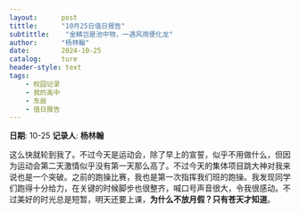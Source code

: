 ```yaml
---
layout:      post
tittle:      "10月25日值日报告"
subtittle:    "金鳞岂是池中物，一遇风雨便化龙"
author:      "杨林翰"
date:        2024-10-25
catalog:     ture
header-style: text
tags: 
    - 校园记录
    - 我的高中
    - 东辰
    - 值日报告
---
```


**日期**: 10-25
**记录人**: **杨林翰**

这么快就轮到我了。不过今天是运动会，除了早上的宣誓，似乎不用做什么，但因为运动会第二天激情似乎没有第一天那么高了。不过今天的集体项目跳大神对我来说也是一个突破。之前的跑操比赛，我也是第一次指挥我们班的跑操。我发现同学们跑得十分给力，在关键的时候脚步也很整齐，喊口号声音很大，令我很感动。不过美好的时光总是短暂，明天还要上课，**为什么不放月假？只有苍天才知道**。 
